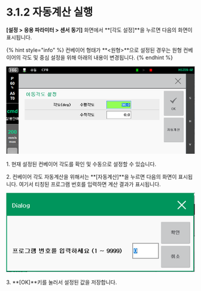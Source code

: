 ﻿# 3.1.2 자동계산 실행

**\[설정 > 응용 파라미터 > 센서 동기]** 화면에서 **\[각도 설정]**을 누르면 다음의 화면이 표시됩니다.

{% hint style="info" %}
컨베이어 형태가 **<원형>**으로 설정된 경우는 원형 컨베이어의 각도 및 중심 설정을 위해 아래의 내용이 변경됩니다.
{% endhint %}

![](../../_assets/image25.png)

1\. 현재 설정된 컨베이어 각도를 확인 및 수동으로 설정할 수 있습니다.

2\. 컨베이어 각도 자동계산을 위해서는 **\[자동계산]**을 누르면 다음의 화면이 표시됩니다. 여기서 티칭된 프로그램 번호를 입력하면 계산 결과가 표시됩니다.

![](../../_assets/image26.png)

3\. **\[OK]**키를 눌러서 설정된 값을 저장합니다.
